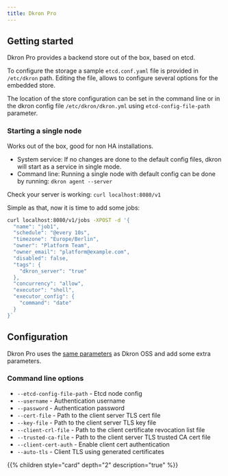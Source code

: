 ```yaml
---
title: Dkron Pro
---
```


## Getting started

Dkron Pro provides a backend store out of the box, based on etcd.

To configure the storage a sample `etcd.conf.yaml` file is provided in `/etc/dkron` path. Editing the file, allows to configure several options for the embedded store.

The location of the store configuration can be set in the command line or in the dkron config file `/etc/dkron/dkron.yml` using `etcd-config-file-path` parameter.

### Starting a single node

Works out of the box, good for non HA installations.

- System service: If no changes are done to the default config files, dkron will start as a service in single mode.
- Command line: Running a single node with default config can be done by running: `dkron agent --server`

Check your server is working: `curl localhost:8080/v1`

Simple as that, now it is time to add some jobs:

```bash
curl localhost:8080/v1/jobs -XPOST -d '{
  "name": "job1",
  "schedule": "@every 10s",
  "timezone": "Europe/Berlin",
  "owner": "Platform Team",
  "owner_email": "platform@example.com",
  "disabled": false,
  "tags": {
    "dkron_server": "true"
  },
  "concurrency": "allow",
  "executor": "shell",
  "executor_config": {
    "command": "date"
  }
}`
```

## Configuration

Dkron Pro uses the [same parameters](/basics/configuration) as Dkron OSS and add some extra parameters.

### Command line options

* `--etcd-config-file-path` - Etcd node config
* `--username` - Authentication username
* `--password` - Authentication password
* `--cert-file` - Path to the client server TLS cert file
* `--key-file` - Path to the client server TLS key file
* `--client-crl-file` - Path to the client certificate revocation list file
* `--trusted-ca-file` - Path to the client server TLS trusted CA cert file
* `--client-cert-auth` - Enable client cert authentication
* `--auto-tls` - Client TLS using generated certificates

{{% children style="card" depth="2"  description="true" %}}
